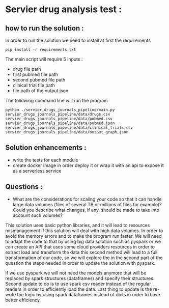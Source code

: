 # Servier drug analysis test : 

## how to run the solution :

In order to run the solution we need to install at first the requirements 
```
pip install -r requirements.txt
```

The main script will require 5 inputs :
- drug file path
- first pubmed file path
- second pubmed file path
- clinical trial file path
- file path of the output json

The following command line will run the program
```
python ./servier_drugs_journals_pipeline/main.py servier_drugs_journals_pipeline/data/drugs.csv servier_drugs_journals_pipeline/data/pubmed.csv servier_drugs_journals_pipeline/data/pubmed.json servier_drugs_journals_pipeline/data/clinical_trials.csv servier_drugs_journals_pipeline/data/output_graph.json

```

## Solution enhancements :

- write the tests for each module
- create docker image in order deploy it or wrap it with an api to expose it as a serverless service

## Questions : 

- What are the considerations for scaling your code so that it can handle large
data volumes (files of several TB or millions of files for example)? 
Could you describe what changes, if any, should be made to take into account
such volumes?

This solution uses basic python libraries, and it will lead to resources mismanagement if this
solution will deal with high data volumes. In order to avoid the memory errors and to make the program
run faster. We will need to adapt the code to that by using big data solution such as pyspark
or we can create an API that uses some cloud providers resources in order to extract load and transform
the data this second method will lead to a full transformation of our code, so we will explore the in the second part
of the question the steps needed in order to update the solution with pyspark.

If we use pyspark we will not need the models anymore that will be replaced by spark structures (dataframes)
and specify their structures. Second update to do is to use spark csv reader instead of the regular readers
in order to efficiently load the data. Last thing to update is the re-write the logic by using 
spark dataframes instead of dicts in order to have better efficiency.


